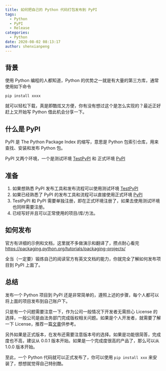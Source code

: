 ```yaml
---
title: 如何把自己的 Python 代码打包发布到 PyPI
tags:
  - Python
  - PyPI
  - Release
categories:
  - Python
date: 2020-08-02 08:13:17
author: shenxianpeng
---
```


## 背景

使用 Python 编程的人都知道，Python 的优势之一就是有大量的第三方库，通常使用如下命令

```
pip install xxxx
```

就可以轻松下载，真是即酷炫又方便，你有没有想过这个是怎么实现的？最近正好赶上又开始写 Python 借此机会分享一下。

<!-- more -->

## 什么是 PyPI

PyPI 是 The Python Package Index 的缩写，意思是 Python 包索引仓库，用来查找、安装和发布 Python 包。

PyPI 又两个环境，一个是测试环境 [TestPyPI](https://test.pypi.org/) 和 正式环境 [PyPI](https://pypi.org/)

## 准备

1. 如果想熟悉 PyPI 发布工具和发布流程可以使用测试环境 [TestPyPI](https://test.pypi.org/) 
2. 如果已经熟悉了 PyPI 的发布工具和流程可以直接使用正式环境 [PyPI](https://pypi.org/)
3. TestPyPI 和 PyPI 需要单独注册，即在正式环境注册了，如果去使用测试环境也同样需要注册。
4. 已经写好并且可以正常使用的项目/库/方法。

## 如何发布

官方有详细的示例和文档，这里就不多做演示和翻译了，攒点耐心看完 https://packaging.python.org/tutorials/packaging-projects/

全当（一定要）锻炼自己的阅读官方有英文文档的能力，你就完全了解如何发布项目到 PyPI 上面了。

## 总结

发布一个 Python 项目到 PyPI 还是非常简单的，遵照上述的步骤，每个人都可以将上面的项目发布到自己账户下。

只是有一个问题需要注意一下，作为公司一般情况下开发者无需担心 License 的选择，一般公司是由法务部门完成版权相关问题。如果是个人开发者，就需要了解一下 License，推荐一篇[文章](https://mp.weixin.qq.com/s?src=11&timestamp=1595346878&ver=2474&signature=Ct0nRc7fLMxhZV2OPjsc2bDnBkBZIclPMI1qRGdFf3hbWM3Q-*jPYwVknsa9laPvvgyRgXTXUHGZcigY0HLZNtUHMkYbDjCQp6LYMNT5zN9s5zNM44BxismGcfbxNA7D&new=1)供参考。

另外如果是正式版本，在发布还需要注意版本号的选择。如果是功能很简答，完成度也不高，建议从 0.0.1 版本开始。如果是一个完成度很高的产品了，那么可以从 1.0.0 版本开始。

至此，一个 Python 代码就可以正式发布了，你可以使用 `pip install xxx` 来安装了，想想就觉得自己特别酷。
